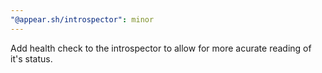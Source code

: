 ```yaml
---
"@appear.sh/introspector": minor
---
```


Add health check to the introspector to allow for more acurate reading of it's status.
